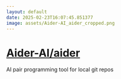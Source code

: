 ```yaml
---
layout: default
date: 2025-02-23T16:07:45.851377
image: assets/Aider-AI_aider_cropped.png
---
```


# [Aider-AI/aider](https://github.com/Aider-AI/aider)

AI pair programming tool for local git repos
